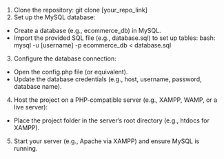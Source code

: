 1. Clone the repository: git clone [your_repo_link]
2. Set up the MySQL database:
- Create a database (e.g., ecommerce_db) in MySQL.
- Import the provided SQL file (e.g., database.sql) to set up tables:
bash: mysql -u [username] -p ecommerce_db < database.sql
3. Configure the database connection:
- Open the config.php file (or equivalent).
- Update the database credentials (e.g., host, username, password, database name).
4. Host the project on a PHP-compatible server (e.g., XAMPP, WAMP, or a live server):
- Place the project folder in the server’s root directory (e.g., htdocs for XAMPP).
5. Start your server (e.g., Apache via XAMPP) and ensure MySQL is running.
